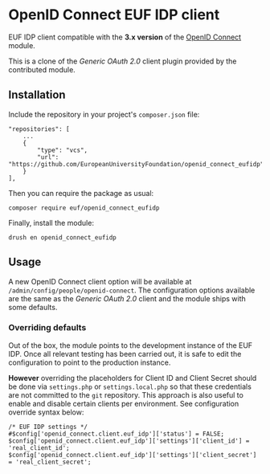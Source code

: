 # OpenID Connect EUF IDP client

EUF IDP client compatible with the **3.x version** of the [OpenID Connect](https://www.drupal.org/project/openid_connect/) module.

This is a clone of the _Generic OAuth 2.0_ client plugin provided by the contributed module.

## Installation

Include the repository in your project's `composer.json` file:

    "repositories": [
        ...
        {
            "type": "vcs",
            "url": "https://github.com/EuropeanUniversityFoundation/openid_connect_eufidp"
        }
    ],

Then you can require the package as usual:

    composer require euf/openid_connect_eufidp

Finally, install the module:

    drush en openid_connect_eufidp

## Usage

A new OpenID Connect client option will be available at `/admin/config/people/openid-connect`. The configuration options available are the same as the _Generic OAuth 2.0_ client and the module ships with some defaults.

### Overriding defaults

Out of the box, the module points to the development instance of the EUF IDP. Once all relevant testing has been carried out, it is safe to edit the configuration to point to the production instance.

**However** overriding the placeholders for Client ID and Client Secret should be done via `settings.php` or `settings.local.php` so that these credentials are not committed to the `git` repository. This approach is also useful to enable and disable certain clients per environment. See configuration override syntax below:

    /* EUF IDP settings */
    #$config['openid_connect.client.euf_idp']['status'] = FALSE;
    $config['openid_connect.client.euf_idp']['settings']['client_id'] = 'real_client_id';
    $config['openid_connect.client.euf_idp']['settings']['client_secret'] = 'real_client_secret';
